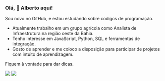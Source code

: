 ### Olá, 👋 Alberto aqui!
Sou novo no GitHub, e estou estudando sobre codigos de programação.
-  Atualmente trabalho em um grupo agrícola como Analista de Infraestrutura na região oeste da Bahia.
-  Tenho interesse em JavaScript, Python, SQL e ferramentas de integração.
-  Gosto de aprender e me coloco a disposição para participar de projetos com intuito de aprendizagem. 

Fiquem à vontade para dar dicas.

<img src="https://img.shields.io/badge/JavaScript-323330?style=for-the-badge&logo=javascript&logoColor=F7DF1E" /> <img src = "https://img.shields.io/badge/Python-FFD43B?style=for-the-badge&logo=python&logoColor=blue"> 
